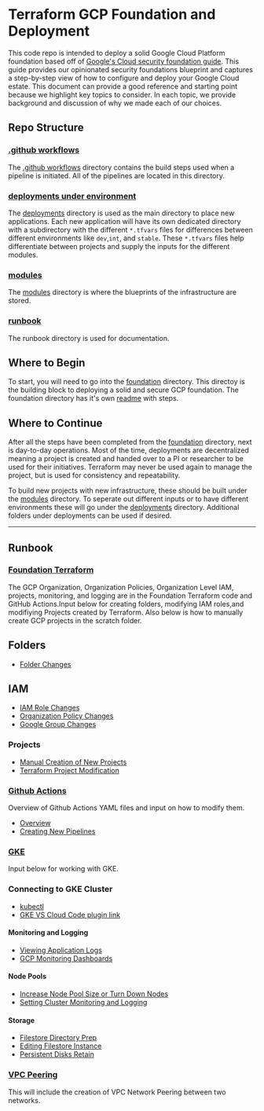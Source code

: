 # Terraform GCP Foundation and Deployment

This code repo is intended to deploy a solid Google Cloud Platform foundation based off of [Google's Cloud security foundation guide](https://services.google.com/fh/files/misc/google-cloud-security-foundations-guide.pdf). This guide provides our opinionated security foundations blueprint and captures a step-by-step view of how to configure and deploy your Google Cloud estate. This document can provide a good reference and starting point because we highlight key topics to consider. In each topic, we provide background and discussion of why we made each of our choices.

## Repo Structure

### [.github workflows](./.github/workflows)
The [.github workflows](./.github/workflows) directory contains the build steps used when a pipeline is initiated. All of the pipelines are located in this directory.

### [deployments under environment](./environment/deployments)
The [deployments](./environment/deployments) directory is used as the main directory to place new applications. Each new application will have its own dedicated directory with a subdirectory with the different `*.tfvars` files for differences between different environments like `dev`,`int`, and `stable`. These `*.tfvars` files help differentiate between projects and supply the inputs for the different modules.

### [modules](./modules)
The [modules](./modules) directory is where the blueprints of the infrastructure are stored.

### [runbook](./runbook)
The runbook directory is used for documentation.



## Where to Begin

To start, you will need to go into the [foundation](./environment/foundation) directory. This directoy is the building block to deploying a solid and secure GCP foundation. The foundation directory has it's own [readme](./environment/foundation/readme.md) with steps.

## Where to Continue

After all the steps have been completed from the [foundation](./environment/foundation) directory, next is day-to-day operations. Most of the time, deployments are decentralized meaning a project is created and handed over to a PI or researcher to be used for their initiatives. Terraform may never be used again to manage the project, but is used for consistency and repeatability.

To build new projects with new infrastructure, these should be built under the [modules](./modules) directory. To seperate out different inputs or to have different environments these will go under the [deployments](./environment/deployments) directory. Additional folders under deployments can be used if desired.

---
## Runbook

### [Foundation Terraform](./runbook/update-foundations.md)

The GCP Organization, Organization Policies, Organization Level IAM, projects, monitoring, and logging are in the Foundation Terraform code and GitHub Actions.Input below for creating folders, modifying IAM roles,and modifiying Projects created by Terraform.  Also below is how to manually create GCP projects in the scratch folder.

## Folders
* [Folder Changes](./runbook/update-foundations.md#example-of-folder-update)

## IAM
* [IAM Role Changes](./runbook/update-foundations.md#example-of-iam-update)
* [Organization Policy Changes](./runbook/update-foundations.md#organization-policy-update)
* [Google Group Changes](./modules/google_groups)

### Projects
* [Manual Creation of New Projects](./runbook/new-projects.md)
* [Terraform Project Modification](./runbook/project-modification.md)


### [Github Actions](./runbook/github-actions.md)

Overview of Github Actions YAML files and input on how to modify them. 

* [Overview](./runbook/github-actions.md)
* [Creating New Pipelines](./runbook/new-pipelines.md)

### [GKE](./modules/gke)

Input below for working with GKE.

### Connecting to GKE Cluster
* [kubectl](runbook/gcp-access.md#kubectl)
* [GKE VS Cloud Code plugin link](https://marketplace.visualstudio.com/items?itemName=GoogleCloudTools.cloudcode)

#### Monitoring and Logging
* [Viewing Application Logs](runbook/monitoring-logging.md#viewing-gke-application-logs)
* [GCP Monitoring Dashboards](runbook/monitoring-logging.md#monitoring)

#### Node Pools
* [Increase Node Pool Size or Turn Down Nodes](runbook/gke-node.md#increasing-or-decreasing-node-counts)
* [Setting Cluster Monitoring and Logging](runbook/monitoring-logging.md#setting-gke-monitoring-and-logging)

#### Storage
* [Filestore Directory Prep](runbook/filestore.md#filestore-directory-prep)
* [Editing Filestore Instance](runbook/filestore.md#editing-filestore-instance)
* [Persistent Disks Retain](runbook/persistent-disk-retain.md)


### [VPC Peering](./modules/vpc_peering)

This will include the creation of VPC Network Peering between two networks.

